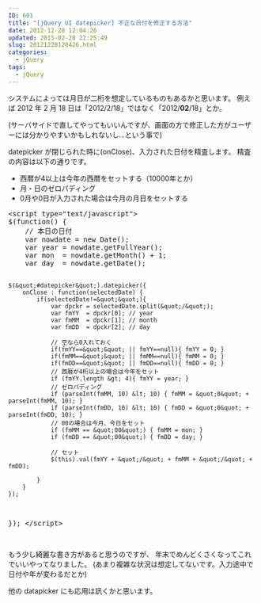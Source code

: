 ```yaml
---
ID: 601
title: "[jQuery UI datepicker] 不正な日付を修正する方法"
date: 2012-12-28 12:04:26
updated: 2015-02-28 22:25:49
slug: 20121228120426.html
categories:
  - jQuery
tags:
  - jQuery
---
```


システムによっては月日が二桁を想定しているものもあるかと思います。
例えば 2012 年 2 月 18 日は「2012/2/18」ではなく「2012/<b>02</b>/18」とか。

<!--more-->

<span class="text-muted">(サーバサイドで直してやってもいいんですが、画面の方で修正した方がユーザーには分かりやすいかもしれないし…という事で)</span>

datepicker が閉じられた時に(onClose)、入力された日付を精査します。
精査の内容は以下の通りです。

<ul>
<li>西暦が4以上は今年の西暦をセットする（10000年とか）</li>
<li>月・日のゼロパディング</li>
<li>0月や0日が入力された場合は今月の月日をセットする</li>
</ul>
<pre class="linenums">
&lt;script type=&quot;text/javascript&quot;&gt;
$(function() {
    // 本日の日付
    var nowdate = new Date();
    var year = nowdate.getFullYear();
    var mon  = nowdate.getMonth() + 1;
    var day  = nowdate.getDate();

    $(&quot;#datepicker&quot;).datepicker({
        onClose : function(selectedDate) {
            if(selectedDate!=&quot;&quot;){
                var dpckr = selectedDate.split(&quot;/&quot;);
                var fmYY  = dpckr[0]; // year
                var fmMM  = dpckr[1]; // month
                var fmDD  = dpckr[2]; // day

                // 空なら0入れておく
                if(fmYY==&quot;&quot; || fmYY==null){ fmYY = 0; }
                if(fmMM==&quot;&quot; || fmMM==null){ fmMM = 0; }
                if(fmDD==&quot;&quot; || fmDD==null){ fmDD = 0; }
                // 西暦が4桁以上の場合は今年をセット
                if (fmYY.length &gt; 4){ fmYY = year; }
                // ゼロパディング
                if (parseInt(fmMM, 10) &lt; 10) { fmMM = &quot;0&quot; + parseInt(fmMM, 10); }
                if (parseInt(fmDD, 10) &lt; 10) { fmDD = &quot;0&quot; + parseInt(fmDD, 10); }
                // 00の場合は今月、今日をセット
                if (fmMM == &quot;00&quot;) { fmMM = mon; }
                if (fmDD == &quot;00&quot;) { fmDD = day; }

                // セット
                $(this).val(fmYY + &quot;/&quot; + fmMM + &quot;/&quot; + fmDD);

            }
        }
    });

});
&lt;/script&gt;

</pre>

もう少し綺麗な書き方があると思うのですが、
年末でめんどくさくなってこれでいいやってなりました。
<span class="text-muted">(あまり複雑な状況は想定してないです。入力途中で日付や年が変わるだとか)</span>

他の datapicker にも応用は訊くかと思います。
